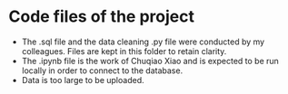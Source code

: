 # Code files of the project
- The .sql file and the data cleaning .py file were conducted by my colleagues. Files are kept in this folder to retain clarity.
- The .ipynb file is the work of Chuqiao Xiao and is expected to be run locally in order to connect to the database.
- Data is too large to be uploaded.
